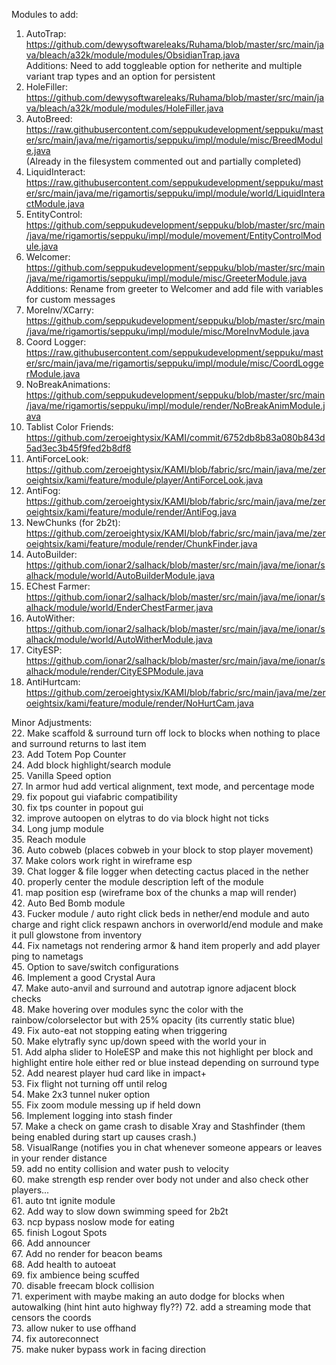 Modules to add:
1. AutoTrap: <https://github.com/dewysoftwareleaks/Ruhama/blob/master/src/main/java/bleach/a32k/module/modules/ObsidianTrap.java>  
Additions: Need to add toggleable option for netherite and multiple variant trap types and an option for persistent
2. HoleFiller: <https://github.com/dewysoftwareleaks/Ruhama/blob/master/src/main/java/bleach/a32k/module/modules/HoleFiller.java>
3. AutoBreed: <https://raw.githubusercontent.com/seppukudevelopment/seppuku/master/src/main/java/me/rigamortis/seppuku/impl/module/misc/BreedModule.java>  
(Already in the filesystem commented out and partially completed)
4. LiquidInteract: <https://raw.githubusercontent.com/seppukudevelopment/seppuku/master/src/main/java/me/rigamortis/seppuku/impl/module/world/LiquidInteractModule.java>
5. EntityControl: <https://github.com/seppukudevelopment/seppuku/blob/master/src/main/java/me/rigamortis/seppuku/impl/module/movement/EntityControlModule.java>
6. Welcomer: <https://github.com/seppukudevelopment/seppuku/blob/master/src/main/java/me/rigamortis/seppuku/impl/module/misc/GreeterModule.java>  
Additions: Rename from greeter to Welcomer and add file with variables for custom messages
7. MoreInv/XCarry: <https://github.com/seppukudevelopment/seppuku/blob/master/src/main/java/me/rigamortis/seppuku/impl/module/misc/MoreInvModule.java>
8. Coord Logger: <https://raw.githubusercontent.com/seppukudevelopment/seppuku/master/src/main/java/me/rigamortis/seppuku/impl/module/misc/CoordLoggerModule.java>
9. NoBreakAnimations: <https://github.com/seppukudevelopment/seppuku/blob/master/src/main/java/me/rigamortis/seppuku/impl/module/render/NoBreakAnimModule.java>
11. Tablist Color Friends: <https://github.com/zeroeightysix/KAMI/commit/6752db8b83a080b843d5ad3ec3b45f9fed2b8df8>
12. AntiForceLook: <https://github.com/zeroeightysix/KAMI/blob/fabric/src/main/java/me/zeroeightsix/kami/feature/module/player/AntiForceLook.java>
13. AntiFog: <https://github.com/zeroeightysix/KAMI/blob/fabric/src/main/java/me/zeroeightsix/kami/feature/module/render/AntiFog.java>
15. NewChunks (for 2b2t): <https://github.com/zeroeightysix/KAMI/blob/fabric/src/main/java/me/zeroeightsix/kami/feature/module/render/ChunkFinder.java>
16. AutoBuilder: <https://github.com/ionar2/salhack/blob/master/src/main/java/me/ionar/salhack/module/world/AutoBuilderModule.java>
17. EChest Farmer: <https://github.com/ionar2/salhack/blob/master/src/main/java/me/ionar/salhack/module/world/EnderChestFarmer.java>
18. AutoWither: <https://github.com/ionar2/salhack/blob/master/src/main/java/me/ionar/salhack/module/world/AutoWitherModule.java>
19. CityESP: <https://github.com/ionar2/salhack/blob/master/src/main/java/me/ionar/salhack/module/render/CityESPModule.java>
20. AntiHurtcam: <https://github.com/zeroeightysix/KAMI/blob/fabric/src/main/java/me/zeroeightsix/kami/feature/module/render/NoHurtCam.java>

Minor Adjustments:  
22. Make scaffold & surround turn off lock to blocks when nothing to place and surround returns to last item  
23. Add Totem Pop Counter  
24. Add block highlight/search module  
25. Vanilla Speed option  
27. In armor hud add vertical alignment, text mode, and percentage mode  
29. fix popout gui viafabric compatibility  
30. fix tps counter in popout gui  
32. improve autoopen on elytras to do via block hight not ticks  
34. Long jump module  
35. Reach module  
36. Auto cobweb (places cobweb in your block to stop player movement)  
37. Make colors work right in wireframe esp  
39. Chat logger & file logger when detecting cactus placed in the nether  
40. properly center the module description left of the module  
41. map position esp (wireframe box of the chunks a map will render)  
42. Auto Bed Bomb module  
43. Fucker module / auto right click beds in nether/end module and auto charge and right click respawn anchors in overworld/end module and make it pull glowstone from inventory  
44. Fix nametags not rendering armor & hand item properly and add player ping to nametags  
45. Option to save/switch configurations  
46. Implement a good Crystal Aura  
47. Make auto-anvil and surround and autotrap ignore adjacent block checks  
48. Make hovering over modules sync the color with the rainbow/colorselector but with 25% opacity (its currently static blue)  
49. Fix auto-eat not stopping eating when triggering  
50. Make elytrafly sync up/down speed with the world your in  
51. Add alpha slider to HoleESP and make this not highlight per block and highlight entire hole either red or blue instead depending on surround type  
52. Add nearest player hud card like in impact+  
53. Fix flight not turning off until relog  
54. Make 2x3 tunnel nuker option  
55. Fix zoom module messing up if held down  
56. Implement logging into stash finder  
57. Make a check on game crash to disable Xray and Stashfinder (them being enabled during start up causes crash.)  
58. VisualRange (notifies you in chat whenever someone appears or leaves in your render distance  
59. add no entity collision and water push to velocity  
60. make strength esp render over body not under and also check other players...  
61. auto tnt ignite module  
62. Add way to slow down swimming speed for 2b2t  
63. ncp bypass noslow mode for eating  
65. finish Logout Spots  
66. Add announcer  
67. Add no render for beacon beams  
68. Add health to autoeat  
69. fix ambience being scuffed  
70. disable freecam block collision  
71. experiment with maybe making an auto dodge for blocks when autowalking (hint hint auto highway fly??)
72. add a streaming mode that censors the coords  
73. allow nuker to use offhand  
74. fix autoreconnect  
75. make nuker bypass work in facing direction  
